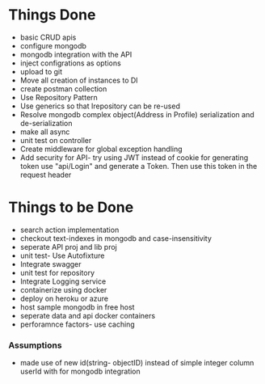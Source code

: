 # Things Done
* basic CRUD apis
* configure mongodb
* mongodb integration with the API
* inject configrations as options
* upload to git
* Move all creation of instances to DI
* create postman collection
* Use Repository Pattern
* Use generics so that Irepository can be re-used 
* Resolve mongodb complex object(Address in Profile) serialization and de-serialization
* make all async
* unit test on controller 
* Create middleware for global exception handling
* Add security for API- try using JWT instead of cookie
for generating token use "api/Login" and generate a Token. Then use this token in the request header

# Things to be Done
* search action implementation
* checkout text-indexes in mongodb and case-insensitivity
* seperate API proj and lib proj
* unit test- Use Autofixture
* Integrate swagger 
* unit test for repository
* Integrate Logging service
* containerize using docker
* deploy on heroku or azure
* host sample mongodb in free host
* seperate data and api docker containers
* perforamnce factors- use caching

### Assumptions
* made use of new id(string- objectID) instead of simple integer column userId with  for mongodb integration
